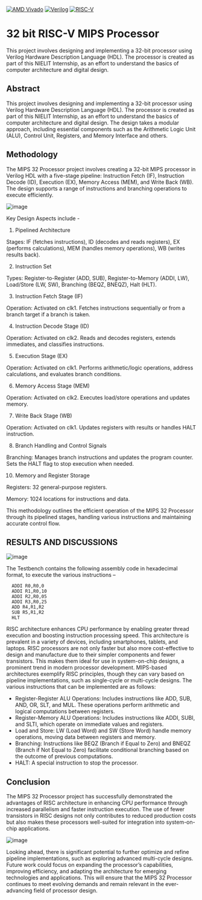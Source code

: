 [![AMD Vivado](https://img.shields.io/badge/AMD%20Vivado-%237F00FF.svg?style=flat&logo=amd&logoColor=white)](https://www.xilinx.com/products/design-tools/vivado.html)
[![Verilog](https://img.shields.io/badge/Verilog-%23F00000.svg?style=flat&logoColor=white)](https://en.wikipedia.org/wiki/Verilog)
[![RISC-V](https://img.shields.io/badge/RISC--V-%23007D84.svg?style=flat&logo=risc-v&logoColor=white)](https://riscv.org/)

# 32 bit RISC-V MIPS Processor 
This project involves designing and implementing a 32-bit processor using Verilog Hardware Description Language (HDL). The processor is created as part of this NIELIT Internship, as an effort to understand the basics of computer architecture and digital design. 

## Abstract 
This project involves designing and implementing a 32-bit processor using Verilog Hardware Description Language (HDL). The processor is created as part of this NIELIT Internship, as an effort to understand the basics of computer architecture and digital design. The design takes a modular approach, including essential components such as the Arithmetic Logic Unit (ALU), Control Unit, Registers, and Memory Interface and others.

## Methodology
The MIPS 32 Processor project involves creating a 32-bit MIPS processor in Verilog HDL with a five-stage pipeline: Instruction Fetch (IF), Instruction Decode (ID), Execution (EX), Memory Access (MEM), and Write Back (WB). The design supports a range of instructions and branching operations to execute efficiently.

![image](https://github.com/user-attachments/assets/4db6f62a-4d85-42f0-a07a-abccf22edb00)

Key Design Aspects include -
1.	Pipelined Architecture

Stages: IF (fetches instructions), ID (decodes and reads registers), EX (performs calculations), MEM (handles memory operations), WB (writes results back).

2.	Instruction Set

Types: Register-to-Register (ADD, SUB), Register-to-Memory (ADDI, LW), Load/Store (LW, SW), Branching (BEQZ, BNEQZ), Halt (HLT).

3.	Instruction Fetch Stage (IF)

Operation: Activated on clk1. Fetches instructions sequentially or from a branch target if a branch is taken.

4.	Instruction Decode Stage (ID)

Operation: Activated on clk2. Reads and decodes registers, extends immediates, and classifies instructions.

5.	Execution Stage (EX)

Operation: Activated on clk1. Performs arithmetic/logic operations, address calculations, and evaluates branch conditions.

6.	Memory Access Stage (MEM)

Operation: Activated on clk2. Executes load/store operations and updates memory.

7.	Write Back Stage (WB)

Operation: Activated on clk1. Updates registers with results or handles HALT instruction.

8.	Branch Handling and Control Signals
   
Branching: Manages branch instructions and updates the program counter. Sets the HALT flag to stop execution when needed.

10.	Memory and Register Storage
    
Registers: 32 general-purpose registers.

Memory: 1024 locations for instructions and data.

This methodology outlines the efficient operation of the MIPS 32 Processor through its pipelined stages, handling various instructions and maintaining accurate control flow.

## RESULTS AND DISCUSSIONS
![image](https://github.com/user-attachments/assets/9a08ba2f-d199-4e88-b5c5-15a0bd3d616e)

The Testbench contains the following assembly code in hexadecimal format, to execute the various instructions –

```assembly
  ADDI R0,R0,0
  ADDI R1,R0,10
  ADDI R2,R0,05
  ADDI R3,R0,25
  ADD R4,R1,R2
  SUB R5,R1,R2
  HLT 
```

RISC architecture enhances CPU performance by enabling greater thread execution and boosting instruction processing speed. This architecture is prevalent in a variety of devices, including smartphones, tablets, and laptops. RISC processors are not only faster but also more cost-effective to design and manufacture due to their simpler components and fewer transistors. This makes them ideal for use in system-on-chip designs, a prominent trend in modern processor development. MIPS-based architectures exemplify RISC principles, though they can vary based on pipeline implementations, such as single-cycle or multi-cycle designs.
The various instructions that can be implemented are as follows:

- Register-Register ALU Operations: Includes instructions like ADD, SUB, AND, OR, SLT, and MUL. These operations perform arithmetic and logical computations between registers.
- Register-Memory ALU Operations: Includes instructions like ADDI, SUBI, and SLTI, which operate on immediate values and registers.
- Load and Store: LW (Load Word) and SW (Store Word) handle memory operations, moving data between registers and memory.
- Branching: Instructions like BEQZ (Branch if Equal to Zero) and BNEQZ (Branch if Not Equal to Zero) facilitate conditional branching based on the outcome of previous computations.
- HALT: A special instruction to stop the processor.
  
## Conclusion 
The MIPS 32 Processor project has successfully demonstrated the advantages of RISC architecture in enhancing CPU performance through increased parallelism and faster instruction execution. The use of fewer transistors in RISC designs not only contributes to reduced production costs but also makes these processors well-suited for integration into system-on-chip applications.

![image](https://github.com/user-attachments/assets/9e5644f9-832d-4248-9f6b-4a01aea919c1)

Looking ahead, there is significant potential to further optimize and refine pipeline implementations, such as exploring advanced multi-cycle designs. Future work could focus on expanding the processor’s capabilities, improving efficiency, and adapting the architecture for emerging technologies and applications. This will ensure that the MIPS 32 Processor continues to meet evolving demands and remain relevant in the ever-advancing field of processor design.
